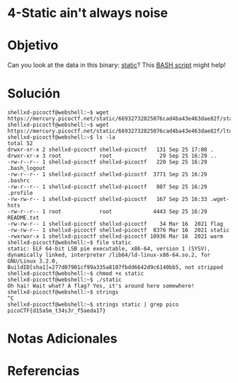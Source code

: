 # 4-Static ain't always noise
# Objetivo
Can you look at the data in this binary: [static](https://mercury.picoctf.net/static/66932732825076cad4ba43e463dae82f/static)? This [BASH script](https://mercury.picoctf.net/static/66932732825076cad4ba43e463dae82f/ltdis.sh) might help!
# Solución
```
shellxd-picoctf@webshell:~$ wget https://mercury.picoctf.net/static/66932732825076cad4ba43e463dae82f/static
shellxd-picoctf@webshell:~$ wget https://mercury.picoctf.net/static/66932732825076cad4ba43e463dae82f/ltdis.sh
shellxd-picoctf@webshell:~$ ls -la
total 52
drwxr-xr-x 2 shellxd-picoctf shellxd-picoctf   131 Sep 25 17:08 .
drwxr-xr-x 3 root            root               29 Sep 25 16:29 ..
-rw-r--r-- 1 shellxd-picoctf shellxd-picoctf   220 Sep 25 16:29 .bash_logout
-rw-r--r-- 1 shellxd-picoctf shellxd-picoctf  3771 Sep 25 16:29 .bashrc
-rw-r--r-- 1 shellxd-picoctf shellxd-picoctf   807 Sep 25 16:29 .profile
-rw-rw-r-- 1 shellxd-picoctf shellxd-picoctf   167 Sep 25 16:33 .wget-hsts
-rw-r--r-- 1 root            root             4443 Sep 25 16:29 README.txt
-rw-rw-r-- 1 shellxd-picoctf shellxd-picoctf    34 Mar 16  2021 flag
-rw-rw-r-- 1 shellxd-picoctf shellxd-picoctf  8376 Mar 16  2021 static
-rwxrwxr-x 1 shellxd-picoctf shellxd-picoctf 10936 Mar 16  2021 warm
shellxd-picoctf@webshell:~$ file static
static: ELF 64-bit LSB pie executable, x86-64, version 1 (SYSV), dynamically linked, interpreter /lib64/ld-linux-x86-64.so.2, for GNU/Linux 3.2.0, BuildID[sha1]=277d07901cf99a335a8107fbdd6642d9c6140bb5, not stripped
shellxd-picoctf@webshell:~$ chmod +x static
shellxd-picoctf@webshell:~$ ./static
Oh hai! Wait what? A flag? Yes, it's around here somewhere!
shellxd-picoctf@webshell:~$ strings 
^C
shellxd-picoctf@webshell:~$ strings static | grep pico
picoCTF{d15a5m_t34s3r_f5aeda17}
```
# Notas Adicionales

# Referencias
